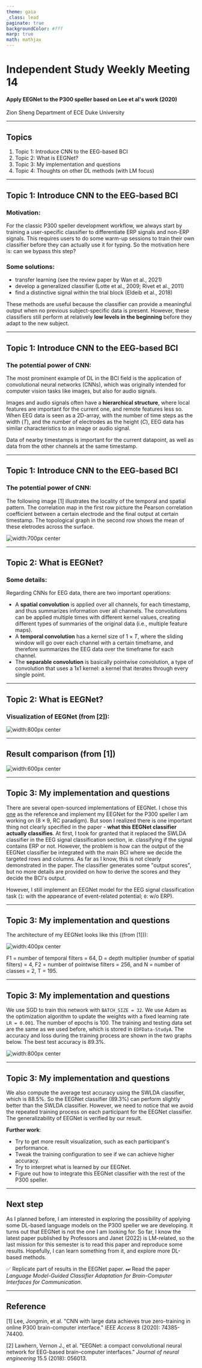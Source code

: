 ```yaml
---
theme: gaia
_class: lead
paginate: true
backgroundColor: #fff
marp: true
math: mathjax
---
```

<style scoped>
img[alt~="center"] {
  display: block;
  margin: 0 auto;
}

section {
  font-size: 30px
}
</style>
# **Independent Study Weekly Meeting 14**

#### Apply EEGNet to the P300 speller based on Lee et al's work (2020)

Zion Sheng
Department of ECE
Duke University

---
## Topics

1. Topic 1: Introduce CNN to the EEG-based BCI
2. Topic 2: What is EEGNet?
3. Topic 3: My implementation and questions
4. Topic 4: Thoughts on other DL methods (with LM focus)

---
## Topic 1: Introduce CNN to the EEG-based BCI
<style scoped>
img[alt~="center"] {
  display: block;
  margin: 0 auto;
}

section {
  font-size: 25px
}
</style>

### Motivation:
For the classic P300 speller development workflow, we always start by training a user-specific classifier to differentiate ERP signals and non-ERP signals. This requires users to do some warm-up sessions to train their own classifier before they can actually use it for typing. So the motivation here is: can we bypass this step?

### Some solutions:
- transfer learning (see the review paper by Wan et al., 2021)
- develop a generalized classifier (Lotte et al., 2009; Rivet et al., 2011)
- find a distinctive signal within the trial block (Eldeib et al., 2018)

These methods are useful because the classifier can provide a meaningful output when no previous subject-specific data is present. However, these classifiers still perform at relatively **low levels in the beginning** before they adapt to the new subject.

---
## Topic 1: Introduce CNN to the EEG-based BCI
<style scoped>
img[alt~="center"] {
  display: block;
  margin: 0 auto;
}

section {
  font-size: 25px
}
</style>

### The potential power of CNN:
The most prominent example of DL in the BCI field is the application of convolutional neural networks (CNNs), which was originally intended for computer vision tasks like images, but also for audio signals.

Images and audio signals often have a **hierarchical structure**, where local features are important for the current one, and remote features less so. When EEG data is seen as a 2D-array, with the number of time steps as the width ($T$), and the number of electrodes as the height ($C$), EEG data has similar characteristics to an image or audio signal.

Data of nearby timestamps is important for the current datapoint, as well as data from the other channels at the same timestamp.

___
## Topic 1: Introduce CNN to the EEG-based BCI
<style scoped>
img[alt~="center"] {
  display: block;
  margin: 0 auto;
}

section {
  font-size: 25px
}
</style>

### The potential power of CNN:

The following image [1] illustrates the locality of the temporal and spatial pattern. The correlation map in the first row picture the Pearson correlation coefficient between a certain electrode and the final output at certain timestamp. The topological graph in the second row shows the mean of these eletrodes across the surface.

![width:700px center](images/time-space.jpg)

---
## Topic 2: What is EEGNet?
<style scoped>
img[alt~="center"] {
  display: block;
  margin: 0 auto;
}

section {
  font-size: 25px
}
</style>

### Some details:

Regarding CNNs for EEG data, there are two important operations:
- A **spatial convolution** is applied over all channels, for each timestamp, and thus summarizes information over all channels. The convolutions can be applied multiple times with different kernel values, creating different types of summaries of the original data (i.e., multiple feature maps).
-  A **temporal convolution** has a kernel size of $1 \times T$, where the sliding window will go over each channel with a certain timeframe, and therefore summarizes the EEG data over the timeframe for each channel.
-  The **separable convolution** is basically pointwise convolution, a type of convolution that uses a 1x1 kernel: a kernel that iterates through every single point.

---
## Topic 2: What is EEGNet?
<style scoped>
img[alt~="center"] {
  display: block;
  margin: 0 auto;
}

section {
  font-size: 25px
}
</style>

### Visualization of EEGNet (from [2]):
![width:800px center](images/architecture.jpg)

---
## Result comparison (from [1])
<style scoped>
img[alt~="center"] {
  display: block;
  margin: 0 auto;
}

section {
  font-size: 25px
}
</style>

![width:600px center](images/acc.jpg)

---
## Topic 3: My implementation and questions
<style scoped>
img[alt~="center"] {
  display: block;
  margin: 0 auto;
}

section {
  font-size: 25px
}
</style>

There are several open-sourced implementations of EEGNet. I chose this [one](https://www.kaggle.com/code/xevhemary/eeg-pytorch/notebook#HyperParameter) as the reference and implement my EEGNet for the P300 speller I am working on ($8 \times 9$, RC paradigm). But soon I realized there is one important thing not clearly specified in the paper - **what this EEGNet classifier actually classifies**. At first, I took for granted that it replaced the SWLDA classifier in the EEG signal classification section, ie. classifying if the signal contains ERP or not. However, the problem is how can the output of the EEGNet classifier be integrated with the main BCI where we decide the targeted rows and columns. As far as I know, this is not clearly demonstrated in the paper. The classifier generates some "output scores", but no more details are provided on how to derive the scores and they decide the BCI's output.

However, I still implement an EEGNet model for the EEG signal classification task (`1`: with the appearance of event-related potential; `0`: w/o ERP).

---
## Topic 3: My implementation and questions
<style scoped>
img[alt~="center"] {
  display: block;
  margin: 0 auto;
}

section {
  font-size: 25px
}
</style>

The architecture of my EEGNet looks like this ((from [1])):

![width:400px center](images/model.jpg)

F1 = number of temporal filters = 64, D = depth multiplier (number of spatial filters) = 4, F2 = number of pointwise filters = 256, and N = number of classes = 2, T = 195.

---
## Topic 3: My implementation and questions
<style scoped>
img[alt~="center"] {
  display: block;
  margin: 0 auto;
}

section {
  font-size: 25px
}
</style>

We use SGD to train this network with `BATCH_SIZE = 32`. We use Adam as the optimization algorithm to update the weights with a fixed learning rate `LR = 0.001`. The number of epochs is 100. The training and testing data set are the same as we used before, which is stored in `EDFData-StudyA`. The accuracy and loss during the training process are shown in the two graphs below. The best test accuracy is $89.3\%$.

![width:800px center](images/acc_and_loss.png)

---
## Topic 3: My implementation and questions
<style scoped>
img[alt~="center"] {
  display: block;
  margin: 0 auto;
}

section {
  font-size: 25px
}
</style>

We also compute the average test accuracy using the SWLDA classifier, which is $88.5\%$. So the EEGNet classifier ($89.3\%$) can perform slightly better than the SWLDA classifier. However, we need to notice that we avoid the repeated training process on each participant for the EEGNet classifier. The generalizability of EEGNet is verified by our result.

**Further work**:
- Try to get more result visualization, such as each participant's performance.
- Tweak the training configuration to see if we can achieve higher accuracy.
- Try to interpret what is learned by our EEGNet.
- Figure out how to integrate this EEGNet classifier with the rest of the P300 speller.

---

## Next step
<style scoped>
img[alt~="center"] {
  display: block;
  margin: 0 auto;
}

section {
  font-size: 30px
}
</style>

As I planned before, I am interested in exploring the possibility of applying some DL-based language models on the P300 speller we are developing. It turns out that EEGNet is not the one I am looking for. So far, I know the latest paper published by Professors and Janet (2022) is LM-related, so the last mission for this semester is to read this paper and reproduce some results. Hopefully, I can learn something from it, and explore more DL-based methods.

✅ Replicate part of results in the EEGNet paper.
⏭ Read the paper *Language Model-Guided Classifier Adaptation for Brain-Computer Interfaces for Communication*.

---

## Reference
<style scoped>
img[alt~="center"] {
  display: block;
  margin: 0 auto;
}

section {
  font-size: 30px
}
</style>

[1] Lee, Jongmin, et al. "CNN with large data achieves true zero-training in online P300 brain-computer interface." *IEEE Access* 8 (2020): 74385-74400.

[2] Lawhern, Vernon J., et al. "EEGNet: a compact convolutional neural network for EEG-based brain–computer interfaces." *Journal of neural engineering* 15.5 (2018): 056013.

